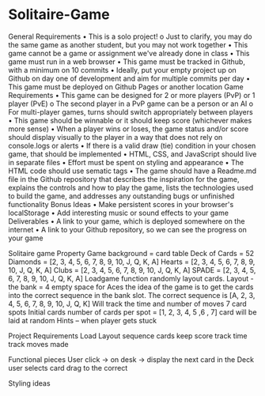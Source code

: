 # Solitaire-Game

General Requirements
•	This is a solo project!
o	Just to clarify, you may do the same game as another student, but you may not work together
•	This game cannot be a game or assignment we've already done in class
•	This game must run in a web browser
•	This game must be tracked in Github, with a minimum on 10 commits
•	Ideally, put your empty project up on Github on day one of development and aim for multiple commits per day
•	This game must be deployed on Github Pages or another location
Game Requirements
•	This game can be designed for 2 or more players (PvP) or 1 player (PvE)
o	The second player in a PvP game can be a person or an AI
o	For multi-player games, turns should switch appropriately between players
•	This game should be winnable or it should keep score (whichever makes more sense)
•	When a player wins or loses, the game status and/or score should display visually to the player in a way that does not rely on console.logs or alerts
•	If there is a valid draw (tie) condition in your chosen game, that should be implemented
•	HTML, CSS, and JavaScript should live in separate files
•	Effort must be spent on styling and appearance
•	The HTML code should use sematic tags
•	The game should have a Readme.md file in the Github repository that describes the inspiration for the game, explains the controls and how to play the game, lists the technologies used to build the game, and addresses any outstanding bugs or unfinished functionality
Bonus Ideas
•	Make persistent scores in your browser's localStorage
•	Add interesting music or sound effects to your game
Deliverables
•	A link to your game, which is deployed somewhere on the internet
•	A link to your Github repository, so we can see the progress on your game

Solitaire game
Property Game background = card table
Deck of Cards = 52
Diamonds = [2, 3, 4, 5, 6, 7, 8, 9, 10, J, Q, K, A]
Hearts   = [2, 3, 4, 5, 6, 7, 8, 9, 10, J, Q, K, A]
Clubs   = [2, 3, 4, 5, 6, 7, 8, 9, 10, J, Q, K, A]
SPADE  = [2, 3, 4, 5, 6, 7, 8, 9, 10, J, Q, K, A]
Loadgame function randomly layout cards.
Layout  - the bank = 4 empty space for Aces 
the idea of the game is to get the cards into the correct sequence in the bank slot.  The correct sequence is [A, 2, 3, 4, 5, 6, 7, 8, 9, 10, J, Q, K]
Will track the time and number of moves
7 card spots
Initial cards number of cards per spot = [1, 2, 3, 4, 5 ,6 , 7] 
card will be laid at random
 Hints – when player gets stuck

Project Requirements
Load Layout
sequence cards
keep score 
track time 
track moves made

Functional pieces
User click -> on desk -> display the next card in the Deck
user selects card drag to the correct 

Styling ideas
